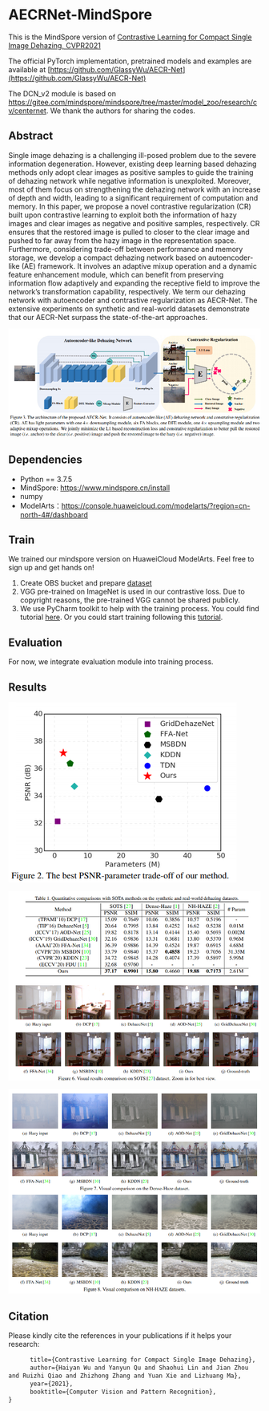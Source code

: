 # AECRNet-MindSpore

This is the MindSpore version of [Contrastive Learning for Compact Single Image Dehazing, CVPR2021](https://arxiv.org/abs/2104.09367)

The official PyTorch implementation, pretrained models and examples are available at [https://github.com/GlassyWu/AECR-Net](https://github.com/GlassyWu/AECR-Net)

The DCN_v2 module is based on https://gitee.com/mindspore/mindspore/tree/master/model_zoo/research/cv/centernet. We thank the authors for sharing the codes. 
## Abstract

Single image dehazing is a challenging ill-posed problem due to the severe information degeneration. However, existing deep learning based dehazing methods only adopt clear images as positive samples to guide the training of dehazing network while negative information is unexploited. Moreover, most of them focus on strengthening the dehazing network with an increase of depth and width, leading to a significant requirement of computation and memory. In this paper, we propose a novel contrastive regularization (CR) built upon contrastive learning to exploit both the information of hazy images and clear images as negative and positive samples, respectively. CR ensures that the restored image is pulled to closer to the clear image and pushed to far away from the hazy image in the representation space. Furthermore, considering trade-off between performance and memory storage, we develop a compact dehazing network based on autoencoder-like (AE) framework. It involves an adaptive mixup operation and a dynamic feature enhancement module, which can benefit from preserving information flow adaptively and expanding the receptive field to improve the network’s transformation capability, respectively. We term our dehazing network with autoencoder and contrastive regularization as AECR-Net. The extensive experiments on synthetic and real-world datasets demonstrate that our AECR-Net surpass the state-of-the-art approaches.

![image-20210413200215378](https://github.com/Booooooooooo/AECRNet-MindSpore/blob/main/images/model.png)

## Dependencies

- Python == 3.7.5
- MindSpore: https://www.mindspore.cn/install
- numpy
- ModelArts：https://console.huaweicloud.com/modelarts/?region=cn-north-4#/dashboard


## Train

We trained our mindspore version on HuaweiCloud ModelArts. Feel free to sign up and get hands on!

1.  Create OBS bucket and prepare [dataset](https://competitions.codalab.org/competitions/28032)
2.  VGG pre-trained on ImageNet is used in our contrastive loss. Due to copyright reasons, the pre-trained VGG cannot be shared publicly. 
3.  We use PyCharm toolkit to help with the training process. You could find tutorial [here](https://support.huaweicloud.com/bestpractice-modelarts/modelarts_10_0021.html). Or you could start training following this [tutorial](https://support.huaweicloud.com/bestpractice-modelarts/modelarts_10_0080.html).

## Evaluation
For now, we integrate evaluation module into training process.

## Results

![image-20210413200307113](https://github.com/Booooooooooo/AECRNet-MindSpore/blob/main/images/trade-off.png)

![image-20210413200327940](https://github.com/Booooooooooo/AECRNet-MindSpore/blob/main/images/results.png)

![image-visual](https://github.com/Booooooooooo/AECRNet-MindSpore/blob/main/images/visual.png)

## Citation
Please kindly cite the references in your publications if it helps your research:
```@inproceedings{wu2021contrastive,
      title={Contrastive Learning for Compact Single Image Dehazing}, 
      author={Haiyan Wu and Yanyun Qu and Shaohui Lin and Jian Zhou and Ruizhi Qiao and Zhizhong Zhang and Yuan Xie and Lizhuang Ma},
      year={2021},
      booktitle={Computer Vision and Pattern Recognition},
}
